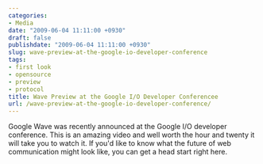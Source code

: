 ```yaml
---
categories:
- Media
date: "2009-06-04 11:11:00 +0930"
draft: false
publishdate: "2009-06-04 11:11:00 +0930"
slug: wave-preview-at-the-google-io-developer-conference
tags:
- first look
- opensource
- preview
- protocol
title: Wave Preview at the Google I/O Developer Conferencee
url: /wave-preview-at-the-google-io-developer-conference/
---
```

Google Wave was recently announced at the Google I/O developer
conference. This is an amazing video and well worth the hour and twenty
it will take you to watch it. If you'd like to know what the future of
web communication might look like, you can get a head start right here.